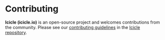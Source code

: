 # Contributing

**Icicle (icicle.io)** is an open-source project and welcomes contributions from the community. Please see our [contributing guidelines](https://github.com/icicleio/icicle/blob/master/CONTRIBUTING.md) in the [Icicle repository](https://github.com/icicleio/icicle).

